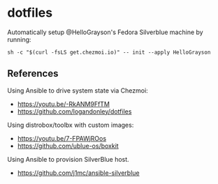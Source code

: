 # dotfiles 

Automatically setup @HelloGrayson's Fedora Silverblue machine by running:

```console
sh -c "$(curl -fsLS get.chezmoi.io)" -- init --apply HelloGrayson
```
## References

Using Ansible to drive system state via Chezmoi:

- https://youtu.be/-RkANM9FfTM
- https://github.com/logandonley/dotfiles

Using distrobox/toolbx with custom images:
- https://youtu.be/7-FPAWjROos
- https://github.com/ublue-os/boxkit

Using Ansible to provision SilverBlue host.
- https://github.com/j1mc/ansible-silverblue
